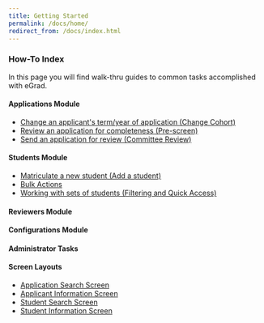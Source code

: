 ```yaml
---
title: Getting Started
permalink: /docs/home/
redirect_from: /docs/index.html
---
```


### How-To Index
In this page you will find walk-thru guides to common tasks accomplished with eGrad.


#### Applications Module

- [Change an applicant's term/year of application (Change Cohort)](../applications/change-cohort/)
- [Review an application for completeness (Pre-screen)](../applications/prescreen/)
- [Send an application for review (Committee Review)](../applications/send-to-review/)

#### Students Module
- [Matriculate a new student (Add a student)](../students/add-student/)
- [Bulk Actions]()
- [Working with sets of students (Filtering and Quick Access)]()

#### Reviewers Module

#### Configurations Module


#### Administrator Tasks

#### Screen Layouts
- [Application Search Screen](../screen-layouts/application-search/)
- [Applicant Information Screen]()
- [Student Search Screen]()
- [Student Information Screen](../screen-layouts/student-info/)



